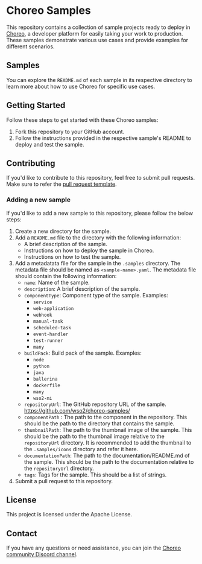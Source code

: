 # Choreo Samples

This repository contains a collection of sample projects ready to deploy in [Choreo](https://console.choreo.dev/), a developer platform for easily taking your work to production. These samples demonstrate various use cases and provide examples for different scenarios.

## Samples

You can explore the `README.md` of each sample in its respective directory to learn more about how to use Choreo for specific use cases.

## Getting Started

Follow these steps to get started with these Choreo samples:

1. Fork this repository to your GitHub account.
2. Follow the instructions provided in the respective sample's README to deploy and test the sample.

## Contributing

If you'd like to contribute to this repository, feel free to submit pull requests. Make sure to refer the [pull request template](pull_request_template.md).

### Adding a new sample

If you'd like to add a new sample to this repository, please follow the below steps:

1. Create a new directory for the sample.
2. Add a `README.md` file to the directory with the following information:
   - A brief description of the sample.
   - Instructions on how to deploy the sample in Choreo.
   - Instructions on how to test the sample.
3. Add a metadatata file for the sample in the `.samples` directory. The metadata file should be named as `<sample-name>.yaml`. The metadata file should contain the following information:
   - `name`: Name of the sample.
   - `description`: A brief description of the sample.
   - `componentType`: Component type of the sample. Examples:
     - `service`
     - `web-application`
     - `webhook`
     - `manual-task`
     - `scheduled-task`
     - `event-handler`
     - `test-runner`
     - `many`
   - `buildPack`: Build pack of the sample. Examples:
     - `node`
     - `python`
     - `java`
     - `ballerina`
     - `dockerfile`
     - `many`
     - `wso2-mi`
   - `repositoryUrl`: The GitHub repository URL of the sample. https://github.com/wso2/choreo-samples/
   - `componentPath` : The path to the component in the repository. This should be the path to the directory that contains the sample.
   - `thumbnailPath`: The path to the thumbnail image of the sample. This should be the path to the thumbnail image relative to the `repositoryUrl` directory. It is recommended to add the thumbnail to the `.samples/icons` directory and refer it here.
   - `documentationPath`: The path to the documentation/README.md of the sample. This should be the path to the documentation relative to the `repositoryUrl` directory.
   - `tags`: Tags for the sample. This should be a list of strings.
4. Submit a pull request to this repository.

## License

This project is licensed under the Apache License.

## Contact

If you have any questions or need assistance, you can join the [Choreo community Discord channel](https://discord.com/channels/955510916064092180/1027661953335820379).

